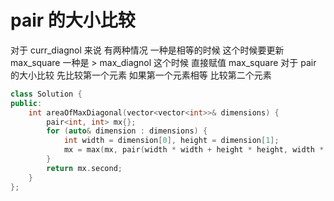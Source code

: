 # pair 的大小比较
对于 curr_diagnol 来说
有两种情况
一种是相等的时候 这个时候要更新 max_square
一种是 > max_diagnol 这个时候 直接赋值 max_square
对于 pair 的大小比较 先比较第一个元素 如果第一个元素相等 比较第二个元素
```cpp
class Solution {
public:
    int areaOfMaxDiagonal(vector<vector<int>>& dimensions) {
        pair<int, int> mx{};
        for (auto& dimension : dimensions) {
            int width = dimension[0], height = dimension[1];
            mx = max(mx, pair(width * width + height * height, width * height));
        }
        return mx.second;
    }
};
```